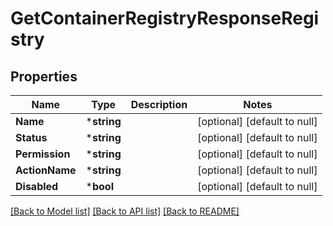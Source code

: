 # GetContainerRegistryResponseRegistry

## Properties
Name | Type | Description | Notes
------------ | ------------- | ------------- | -------------
**Name** | ***string** |  | [optional] [default to null]
**Status** | ***string** |  | [optional] [default to null]
**Permission** | ***string** |  | [optional] [default to null]
**ActionName** | ***string** |  | [optional] [default to null]
**Disabled** | ***bool** |  | [optional] [default to null]

[[Back to Model list]](../README.md#documentation-for-models) [[Back to API list]](../README.md#documentation-for-api-endpoints) [[Back to README]](../README.md)


